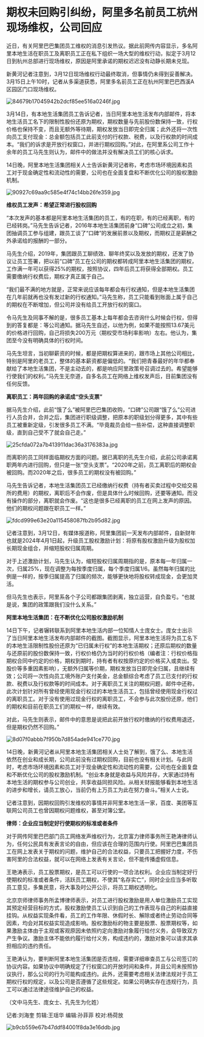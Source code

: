 # 期权未回购引纠纷，阿里多名前员工杭州现场维权，公司回应

近日，有关阿里巴巴集团员工维权的消息引发热议。据此前网传内容显示，多名阿里本地生活在职员工及离职员工正在私下组织一场大型的维权行动，拟定于3月12日到杭州总部进行现场维权，原因是阿里承诺的期权迟迟没有动静长期未兑现。

新黄河记者注意到，3月12日现场维权行动最终取消，但事情仍未得到妥善解决。3月15日上午10时，记者从多渠道获悉，阿里多名前员工正在杭州阿里巴巴西溪A区园区门口现场维权。

![84679b17045942b2dcf85ee516a0246f.jpg](https://raw.githubusercontent.com/qqhsx/qqnews_image/main/2024/03/15/期权未回购引纠纷，阿里多名前员工杭州现场维权，公司回应/84679b17045942b2dcf85ee516a0246f.jpg)

3月14日，有本地生活集团员工告诉记者，当日阿里本地生活发布内部邮件，将本地生活员工名下的限制性股份还原为期权，期权数量与先前股份数保持一致，行权价格也保持不变，而且无额外等待期，期权发放当日即完全归属；此外还将一次性向员工支付现金：总金额包括员工此前支付的行权款、税费，以及行权款的时间成本。“我们的诉求是开放行权窗口，并进行期权回购。”对此，在阿里系公司工作十余年的员工马先生则认为，邮件中的做法并没有解决员工们的核心诉求。

14日晚，阿里本地生活集团相关人士告诉新黄河记者称，考虑市场环境因素和员工对于现金确定性和流动性的需要，公司也在全面复盘和不断优化公司的股权激励机制。

![90927c69aa9c585e4f74c14bb26fe359.jpg](https://raw.githubusercontent.com/qqhsx/qqnews_image/main/2024/03/15/期权未回购引纠纷，阿里多名前员工杭州现场维权，公司回应/90927c69aa9c585e4f74c14bb26fe359.jpg)

**维权员工发声：希望正常进行股权回购**

“本次发声的基本都是阿里本地生活集团的员工，有的在职，有的已经离职，有的已经转岗。”马先生告诉记者，2016年本地生活集团前身“口碑”公司成立之初，集团抽调员工参与组建，跟员工谈了“口碑”的发展前景以及期权，而期权正是薪酬之外承诺给的报酬的一部分。

马先生介绍，2019年，集团跟员工聊绩效、聊年终奖以及发放的期权，还发了协议让员工签署，把以前“口碑”员工在公司的期权都转成阿里本地生活集团的期权，工作满一年可以获得25%的期权，按照协议，四年后员工将获得全部期权。员工需要缴纳行权费后，期权才真正属于自己。

“我们最不满的地方就是，正常来说应该每年都会有行权通知，但是本地生活集团在几年前就再也没有发过新的行权通知。”马先生称，员工只能看到账面上属于自己的期权在不断增加，但公司并没有给员工开放行权的窗口。

令马先生及同事不解的是，很多员工基本上每年都会去咨询什么时候会行权，但得到的答复都是：等公司通知。据马先生自述，以他为例，如果不能按照13.67美元的价格进行回购，自己将损失200万元（期权受市场利率影响）左右。他认为，集团至今没有明确具体的行权时间。

马先生坦言，当初聊薪资的时候，都是把期权算进来的，跟市场上其他公司相比，特别是阿里的老员工，整体的基本薪资都是偏低的。“我们把青春最好的年华都奉献给了本地生活集团，不是主动去的，都是响应阿里政策号召调过去的。希望能够行使我们的权利。”马先生无奈道，自多名员工在网络上维权发声后，目前集团没有任何反馈。

**离职员工：两年回购的承诺成“空头支票”**

据马先生介绍，此前“饿了么”被阿里巴巴集团收购，“口碑”公司跟“饿了么”公司进行人员合并，合并之后，集团进行职级调整，把原本的职级划分得更多，其中有些员工被重新定级，引发很多员工不满。“毕竟裁员会给一些补偿，这种直接调整职级，直到自己受不了就会自己走。”

![25cfda072a7b413911dac36a3176383a.jpg](https://raw.githubusercontent.com/qqhsx/qqnews_image/main/2024/03/15/期权未回购引纠纷，阿里多名前员工杭州现场维权，公司回应/25cfda072a7b413911dac36a3176383a.jpg)

而离职的员工同样面临期权方面的问题。据已离职的孔先生介绍，此前公司承诺离职两年内进行回购，但只是一张“空头支票”。“2020年之前，员工离职后的期权会被回购。而2020年之后，很多员工的期权没有被回购。”

马先生告诉记者，本地生活集团员工已经缴纳行权费（持有者买卖过程中交给交易所的费用）的期权，离职后不会作废，但是具体什么时候回购，还要等通知。而没有操作的部分，离职就会作废。“这也是很多已经离职的员工在网上发声的原因。他们的期权问题跟在职员工一样。”

![fdcd999e63e20a115458087fb2b95d82.jpg](https://raw.githubusercontent.com/qqhsx/qqnews_image/main/2024/03/15/期权未回购引纠纷，阿里多名前员工杭州现场维权，公司回应/fdcd999e63e20a115458087fb2b95d82.jpg)

记者注意到，3月12日，有媒体报道称，阿里集团前一天发布内部邮件，自新财年也就是2024年4月1日起，升级员工股权激励计划：将原有股权激励升级为股权加长期现金组合，并缩短股权归属周期。

对于上述激励计划，马先生认为，缩短股权归属周期指的是，原本每一年归属一次，归属25%，现在调整为每按季度归属，每个季度归属1/6。虽然每年归属的比例是一样的，按季归属提高了归属的频次，能够更快地将股权转成现金，会更加灵活。

但马先生也表示，阿里系各个子公司都跟集团剥离，独立运营，自负盈亏。“也就是说，集团的政策跟我们没什么关系。”

**阿里本地生活集团：在不断优化公司股权激励机制**

14日下午，记者辗转联系到阿里本地生活内部一位知情人士庞女士。庞女士出示了当日阿里本地生活发布内部邮件的截图。截图显示，阿里本地生活将为员工名下的本地生活限制性股份还原为“已归属未行权”的本地生活期权；还原后期权的数量与还原前的股份数保持一致，行权价格仍为当时的行权价格（编者注：行权价格指期权合同中约定的价格，期权到期时，持有者有权按原约定的价格买入或卖出。受股价等多重因素影响），无额外归属等价期，期权发放当日即完全归属，且继续有效；公司将一次性向员工境外账户支付美金，总金额综合考虑了员工已支付的行权款、税费以及行权款等的时间成本。对于离职员工关注的期权问题，邮件中还称，此次计划针对所有曾经使用现金行权过的本地生活员工，包括曾经使用现金行权过的离职员工。对于没有使用过现金行权的离职员工，不会参与此次股份还原，他们的期权和目前在职员工们的期权一样，继续有效。

对此，马先生则表示，邮件中的意思是说把此前开放行权时缴纳的行权费用退还，但是期权仍然不回购。”

![8d07f0abbb7f950b7d854ade941ce770.jpg](https://raw.githubusercontent.com/qqhsx/qqnews_image/main/2024/03/15/期权未回购引纠纷，阿里多名前员工杭州现场维权，公司回应/8d07f0abbb7f950b7d854ade941ce770.jpg)

14日晚，新黄河记者从阿里本地生活集团相关人士处了解到，饿了么、本地生活依然在创业和成长期，公司此前没有过期权回购，目前也没有相关计划。与此同时，考虑市场环境因素和员工对于现金确定性和流动性的需要，公司也在全面复盘和不断优化公司的股权激励机制。“创业本身就是收益与风险并存，大家通过持有本地生活的期权参与公司创业，共享收益同担风险。从相关财报能够看到本地生活的进步和增长，请员工放心，当前仍有上万员工为此在努力奋斗。”相关人士说。

记者注意到，因期权回购引发维权的事情并非阿里本地生活一家，百度、美团等互联网公司员工也曾因期权问题维权，甚至对簿公堂。

**律师：企业应当制定好行使期权的标准或者条件**

对于网传阿里巴巴部门员工网络发声维权行为，北京富力律师事务所王艳涛律师认为，任何公民具有发表言论的自由，但应该在合理的范围内行使。阿里巴巴集团员工在网上发表关于期权的问题，维护自己的合法权益，只要员工把握好力度，不伤害阿里的合法权益，就可以在网络上发表有关言论，但不能传播虚假信息。

王艳涛表示，员工股票期权，是员工可以行使的一项合法权利。企业应当制定好行使期权的标准或者条件，活跃员工期权，不使其“名存实亡”，同时企业应当多听取员工意见，多集民意，将大事及时公开公示，将员工期权透明化。

北京京师律师事务所孟博律师表示，对员工进行股权激励是用人单位激励员工实现其预定经营目标的方式，股权激励使员工认识到自己的工作表现与自己的利益直接挂钩。从权益实现条件看，员工的工作年限、休假时长、解除或者终止劳动合同等因素，均会对其权益实现造成影响。股权激励标的物主要是股票、股票期权等，如果激励主体由于主观或客观原因未依照约定向激励对象履行给付义务，会导致双方产生争议。激励主体不能依约履行给付义务，构成违约的，激励对象可以请求其承担相应的违约责任。

王艳涛认为，要判断阿里本地生活集团是否违规，需要详细审查员工与公司签订的协议内容。如果协议中明确规定了行权窗口的开放时间和条件，并且公司未按照协议执行，那么公司的行为可能构成违约。此外，还需要考虑相关法律法规对于员工期权行权的规定，以及公司是否遵循了这些规定。如果公司确实存在违规行为，员工可以通过法律途径维护自己的权益。

（文中马先生、庞女士、孔先生为化姓）

记者:刘海奎 剪辑:王瑶华 编辑:孙菲菲 校对:杨荷放

![b9cb559e67b47ddf84001f8da3e16ddb.jpg](https://raw.githubusercontent.com/qqhsx/qqnews_image/main/2024/03/15/期权未回购引纠纷，阿里多名前员工杭州现场维权，公司回应/b9cb559e67b47ddf84001f8da3e16ddb.jpg)

